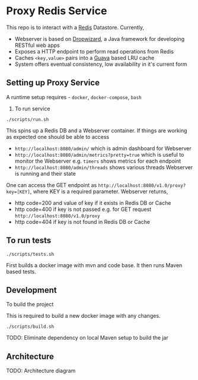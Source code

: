 # Proxy Redis Service

This repo is to interact with a [Redis](https://redis.io/) Datastore. Currently,
 - Webserver is based on [Dropwizard](https://www.dropwizard.io/1.0.0/docs/getting-started.html), a Java framework for developing RESTful web apps
 - Exposes a HTTP endpoint to perform read operations from Redis
 - Caches `<key,value>` pairs into a [Guava](https://github.com/google/guava/wiki) based LRU cache  
 - System offers eventual consistency, low availability in it's current form


## Setting up Proxy Service
A runtime setup requires - `docker`, `docker-compose`, `bash`

1. To run service

``./scripts/run.sh``

This spins up a Redis DB and a Webserver container. If things are working as expected one should be able to access 
- `http://localhost:8080/admin/` which is admin dashboard for Webserver 
- `http://localhost:8080/admin/metrics?pretty=true` which is useful to monitor the Webserver e.g. `timers` shows metrics for each endpoint
- `http://localhost:8080/admin/threads` shows various threads Webserver is running and their state

One can access the GET endpoint as `http://localhost:8080/v1.0/proxy?key=[KEY]`, 
where KEY is a required parameter. Webserver returns,
- http code=200 and value of key if it exists in Redis DB or Cache
- http code=400 if key is not passed e.g. for GET request `http://localhost:8080/v1.0/proxy`
- http code=404 if key is not found in Redis DB or Cache


## To run tests

``./scripts/tests.sh``

First builds a docker image with mvn and code base. It then runs Maven based tests.


## Development
To build the project
   
   This is required to build a new docker image with any changes.

   ``./scripts/build.sh``
   
   TODO: Eliminate dependency on local Maven setup to build the jar
   

## Architecture
TODO: Architecture diagram


   
   